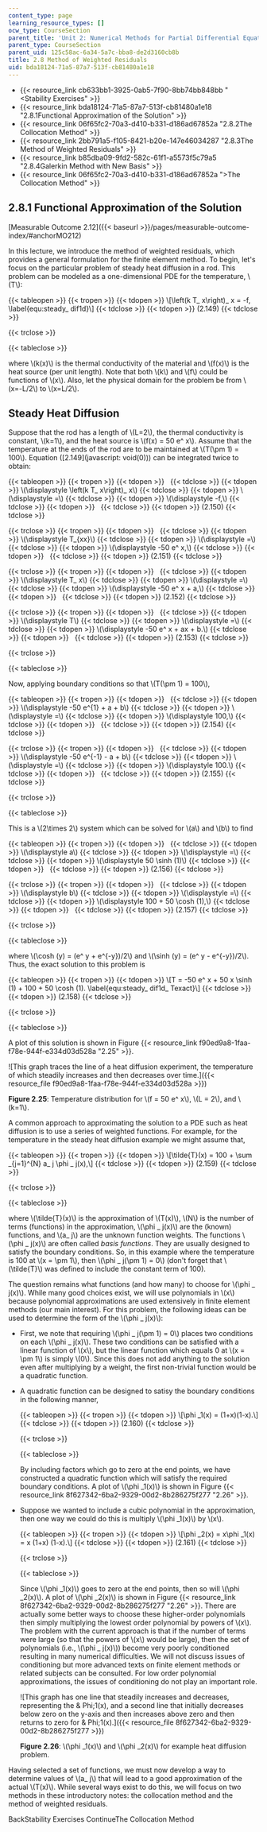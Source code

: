```yaml
---
content_type: page
learning_resource_types: []
ocw_type: CourseSection
parent_title: 'Unit 2: Numerical Methods for Partial Differential Equations'
parent_type: CourseSection
parent_uid: 125c58ac-6a34-5a7c-bba8-de2d3160cb8b
title: 2.8 Method of Weighted Residuals
uid: bda18124-71a5-87a7-513f-cb81480a1e18
---
```


*   {{< resource_link cb633bb1-3925-0ab5-7f90-8bb74bb848bb "\<Stability Exercises" >}}
*   {{< resource_link bda18124-71a5-87a7-513f-cb81480a1e18 "2.8.1Functional Approximation of the Solution" >}}
*   {{< resource_link 06f65fc2-70a3-d410-b331-d186ad67852a "2.8.2The Collocation Method" >}}
*   {{< resource_link 2bb791a5-f105-8421-b20e-147e46034287 "2.8.3The Method of Weighted Residuals" >}}
*   {{< resource_link b85dba09-9fd2-582c-61f1-a5573f5c79a5 "2.8.4Galerkin Method with New Basis" >}}
*   {{< resource_link 06f65fc2-70a3-d410-b331-d186ad67852a "\>The Collocation Method" >}}

2.8.1 Functional Approximation of the Solution
----------------------------------------------

[Measurable Outcome 2.12]({{< baseurl >}}/pages/measurable-outcome-index/#anchorMO212)

In this lecture, we introduce the method of weighted residuals, which provides a general formulation for the finite element method. To begin, let's focus on the particular problem of steady heat diffusion in a rod. This problem can be modeled as a one-dimensional PDE for the temperature, \\(T\\):

{{< tableopen >}}
{{< tropen >}}
{{< tdopen >}}
\\\[\\left(k T\_ x\\right)\_ x = -f, \\label{equ:steady\_ dif1d}\\\]
{{< tdclose >}}
{{< tdopen >}}
(2.149)
{{< tdclose >}}

{{< trclose >}}

{{< tableclose >}}

where \\(k(x)\\) is the thermal conductivity of the material and \\(f(x)\\) is the heat source (per unit length). Note that both \\(k\\) and \\(f\\) could be functions of \\(x\\). Also, let the physical domain for the problem be from \\(x=-L/2\\) to \\(x=L/2\\).

Steady Heat Diffusion
---------------------

Suppose that the rod has a length of \\(L=2\\), the thermal conductivity is constant, \\(k=1\\), and the heat source is \\(f(x) = 50 e^ x\\). Assume that the temperature at the ends of the rod are to be maintained at \\(T(\\pm 1) = 100\\). Equation ([2.149](javascript: void(0))) can be integrated twice to obtain:

{{< tableopen >}}
{{< tropen >}}
{{< tdopen >}}
 
{{< tdclose >}}
{{< tdopen >}}
\\(\\displaystyle \\left(k T\_ x\\right)\_ x\\)
{{< tdclose >}}
{{< tdopen >}}
\\(\\displaystyle =\\)
{{< tdclose >}}
{{< tdopen >}}
\\(\\displaystyle -f,\\)
{{< tdclose >}}
{{< tdopen >}}
 
{{< tdclose >}}
{{< tdopen >}}
(2.150)
{{< tdclose >}}

{{< trclose >}}
{{< tropen >}}
{{< tdopen >}}
 
{{< tdclose >}}
{{< tdopen >}}
\\(\\displaystyle T\_{xx}\\)
{{< tdclose >}}
{{< tdopen >}}
\\(\\displaystyle =\\)
{{< tdclose >}}
{{< tdopen >}}
\\(\\displaystyle -50 e^ x,\\)
{{< tdclose >}}
{{< tdopen >}}
 
{{< tdclose >}}
{{< tdopen >}}
(2.151)
{{< tdclose >}}

{{< trclose >}}
{{< tropen >}}
{{< tdopen >}}
 
{{< tdclose >}}
{{< tdopen >}}
\\(\\displaystyle T\_ x\\)
{{< tdclose >}}
{{< tdopen >}}
\\(\\displaystyle =\\)
{{< tdclose >}}
{{< tdopen >}}
\\(\\displaystyle -50 e^ x + a,\\)
{{< tdclose >}}
{{< tdopen >}}
 
{{< tdclose >}}
{{< tdopen >}}
(2.152)
{{< tdclose >}}

{{< trclose >}}
{{< tropen >}}
{{< tdopen >}}
 
{{< tdclose >}}
{{< tdopen >}}
\\(\\displaystyle T\\)
{{< tdclose >}}
{{< tdopen >}}
\\(\\displaystyle =\\)
{{< tdclose >}}
{{< tdopen >}}
\\(\\displaystyle -50 e^ x + ax + b.\\)
{{< tdclose >}}
{{< tdopen >}}
 
{{< tdclose >}}
{{< tdopen >}}
(2.153)
{{< tdclose >}}

{{< trclose >}}

{{< tableclose >}}

Now, applying boundary conditions so that \\(T(\\pm 1) = 100\\),

{{< tableopen >}}
{{< tropen >}}
{{< tdopen >}}
 
{{< tdclose >}}
{{< tdopen >}}
\\(\\displaystyle -50 e^{1} + a + b\\)
{{< tdclose >}}
{{< tdopen >}}
\\(\\displaystyle =\\)
{{< tdclose >}}
{{< tdopen >}}
\\(\\displaystyle 100,\\)
{{< tdclose >}}
{{< tdopen >}}
 
{{< tdclose >}}
{{< tdopen >}}
(2.154)
{{< tdclose >}}

{{< trclose >}}
{{< tropen >}}
{{< tdopen >}}
 
{{< tdclose >}}
{{< tdopen >}}
\\(\\displaystyle -50 e^{-1} - a + b\\)
{{< tdclose >}}
{{< tdopen >}}
\\(\\displaystyle =\\)
{{< tdclose >}}
{{< tdopen >}}
\\(\\displaystyle 100.\\)
{{< tdclose >}}
{{< tdopen >}}
 
{{< tdclose >}}
{{< tdopen >}}
(2.155)
{{< tdclose >}}

{{< trclose >}}

{{< tableclose >}}

This is a \\(2\\times 2\\) system which can be solved for \\(a\\) and \\(b\\) to find

{{< tableopen >}}
{{< tropen >}}
{{< tdopen >}}
 
{{< tdclose >}}
{{< tdopen >}}
\\(\\displaystyle a\\)
{{< tdclose >}}
{{< tdopen >}}
\\(\\displaystyle =\\)
{{< tdclose >}}
{{< tdopen >}}
\\(\\displaystyle 50 \\sinh (1)\\)
{{< tdclose >}}
{{< tdopen >}}
 
{{< tdclose >}}
{{< tdopen >}}
(2.156)
{{< tdclose >}}

{{< trclose >}}
{{< tropen >}}
{{< tdopen >}}
 
{{< tdclose >}}
{{< tdopen >}}
\\(\\displaystyle b\\)
{{< tdclose >}}
{{< tdopen >}}
\\(\\displaystyle =\\)
{{< tdclose >}}
{{< tdopen >}}
\\(\\displaystyle 100 + 50 \\cosh (1),\\)
{{< tdclose >}}
{{< tdopen >}}
 
{{< tdclose >}}
{{< tdopen >}}
(2.157)
{{< tdclose >}}

{{< trclose >}}

{{< tableclose >}}

where \\(\\cosh (y) = (e^ y + e^{-y})/2\\) and \\(\\sinh (y) = (e^ y - e^{-y})/2\\). Thus, the exact solution to this problem is

{{< tableopen >}}
{{< tropen >}}
{{< tdopen >}}
\\\[T = -50 e^ x + 50 x \\sinh (1) + 100 + 50 \\cosh (1). \\label{equ:steady\_ dif1d\_ Texact}\\\]
{{< tdclose >}}
{{< tdopen >}}
(2.158)
{{< tdclose >}}

{{< trclose >}}

{{< tableclose >}}

A plot of this solution is shown in Figure {{< resource_link f90ed9a8-1faa-f78e-944f-e334d03d528a "2.25" >}}.

![This graph traces the line of a heat diffusion experiment, the temperature of which steadily increases and then decreases over time.]({{< resource_file f90ed9a8-1faa-f78e-944f-e334d03d528a >}})

**Figure 2.25**: Temperature distribution for \\(f = 50 e^ x\\), \\(L = 2\\), and \\(k=1\\).

A common approach to approximating the solution to a PDE such as heat diffusion is to use a series of weighted functions. For example, for the temperature in the steady heat diffusion example we might assume that,

{{< tableopen >}}
{{< tropen >}}
{{< tdopen >}}
\\\[\\tilde{T}(x) = 100 + \\sum \_{j=1}^{N} a\_ j \\phi \_ j(x),\\\]
{{< tdclose >}}
{{< tdopen >}}
(2.159)
{{< tdclose >}}

{{< trclose >}}

{{< tableclose >}}

where \\(\\tilde{T}(x)\\) is the approximation of \\(T(x)\\), \\(N\\) is the number of terms (functions) in the approximation, \\(\\phi \_ j(x)\\) are the (known) functions, and \\(a\_ j\\) are the unknown function weights. The functions \\(\\phi \_ j(x)\\) are often called _basis functions_. They are usually designed to satisfy the boundary conditions. So, in this example where the temperature is 100 at \\(x = \\pm 1\\), then \\(\\phi \_ j(\\pm 1) = 0\\) (don't forget that \\(\\tilde{T}\\) was defined to include the constant term of 100).

The question remains what functions (and how many) to choose for \\(\\phi \_ j(x)\\). While many good choices exist, we will use polynomials in \\(x\\) because polynomial approximations are used extensively in finite element methods (our main interest). For this problem, the following ideas can be used to determine the form of the \\(\\phi \_ j(x)\\):

*   First, we note that requiring \\(\\phi \_ j(\\pm 1) = 0\\) places two conditions on each \\(\\phi \_ j(x)\\). These two conditions can be satisfied with a linear function of \\(x\\), but the linear function which equals 0 at \\(x = \\pm 1\\) is simply \\(0\\). Since this does not add anything to the solution even after multiplying by a weight, the first non-trivial function would be a quadratic function.
    
*   A quadratic function can be designed to satisy the boundary conditions in the following manner,
    
    {{< tableopen >}}
    {{< tropen >}}
    {{< tdopen >}}
    \\\[\\phi \_1(x) = (1+x)(1-x).\\\]
    {{< tdclose >}}
    {{< tdopen >}}
    (2.160)
    {{< tdclose >}}
    
    {{< trclose >}}
    
    {{< tableclose >}}
    
    By including factors which go to zero at the end points, we have constructed a quadratic function which will satisfy the required boundary conditions. A plot of \\(\\phi \_1(x)\\) is shown in Figure {{< resource_link 8f627342-6ba2-9329-00d2-8b286275f277 "2.26" >}}.
    
*   Suppose we wanted to include a cubic polynomial in the approximation, then one way we could do this is multiply \\(\\phi \_1(x)\\) by \\(x\\).
    
    {{< tableopen >}}
    {{< tropen >}}
    {{< tdopen >}}
    \\\[\\phi \_2(x) = x\\phi \_1(x) = x (1+x) (1-x).\\\]
    {{< tdclose >}}
    {{< tdopen >}}
    (2.161)
    {{< tdclose >}}
    
    {{< trclose >}}
    
    {{< tableclose >}}
    
    Since \\(\\phi \_1(x)\\) goes to zero at the end points, then so will \\(\\phi \_2(x)\\). A plot of \\(\\phi \_2(x)\\) is shown in Figure {{< resource_link 8f627342-6ba2-9329-00d2-8b286275f277 "2.26" >}}. There are actually some better ways to choose these higher-order polynomials then simply multiplying the lowest order polynomial by powers of \\(x\\). The problem with the current approach is that if the number of terms were large (so that the powers of \\(x\\) would be large), then the set of polynomials (i.e., \\(\\phi \_ j(x)\\)) become very poorly conditioned resulting in many numerical difficulties. We will not discuss issues of conditioning but more advanced texts on finite element methods or related subjects can be consulted. For low order polynomial approximations, the issues of conditioning do not play an important role.
    
    ![This graph has one line that steadily increases and decreases, representing the & Phi;1(x), and a second line that initially decreases below zero on the y-axis and then increases above zero and then returns to zero for & Phi;1(x).]({{< resource_file 8f627342-6ba2-9329-00d2-8b286275f277 >}})
    
    **Figure 2.26**: \\(\\phi \_1(x)\\) and \\(\\phi \_2(x)\\) for example heat diffusion problem.
    

Having selected a set of functions, we must now develop a way to determine values of \\(a\_ j\\) that will lead to a good approximation of the actual \\(T(x)\\). While several ways exist to do this, we will focus on two methods in these introductory notes: the collocation method and the method of weighted residuals.

BackStability Exercises ContinueThe Collocation Method